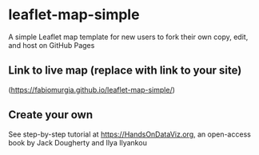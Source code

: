 # leaflet-map-simple
A simple Leaflet map template for new users to fork their own copy, edit, and host on GitHub Pages

## Link to live map (replace with link to your site)
(https://fabiomurgia.github.io/leaflet-map-simple/)
## Create your own
See step-by-step tutorial at https://HandsOnDataViz.org, an open-access book by Jack Dougherty and Ilya Ilyankou
